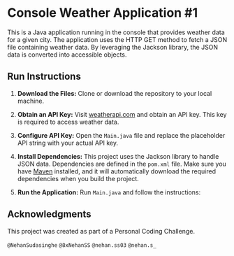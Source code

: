 # Console Weather Application #1

This is a Java application running in the console that provides weather data for a given city. The application uses the HTTP GET method to fetch a JSON file containing weather data. By leveraging the Jackson library, the JSON data is converted into accessible objects.

## Run Instructions

1. **Download the Files:** Clone or download the repository to your local machine.

2. **Obtain an API Key:** Visit [weatherapi.com](https://www.weatherapi.com) and obtain an API key. This key is required to access weather data.

3. **Configure API Key:** Open the `Main.java` file and replace the placeholder API string with your actual API key.

4. **Install Dependencies:** This project uses the Jackson library to handle JSON data. Dependencies are defined in the `pom.xml` file. Make sure you have [Maven](https://maven.apache.org/) installed, and it will automatically download the required dependencies when you build the project.

5. **Run the Application:** Run `Main.java` and follow the instructions:

## Acknowledgments
This project was created as part of a Personal Coding Challenge.

`@NehanSudasinghe` `@8xNehanSS` `@nehan.ss03` `@nehan.s_`
